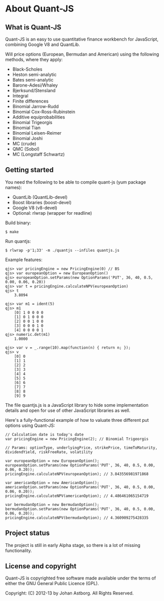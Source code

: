 # About Quant-JS #

## What is Quant-JS ##

Quant-JS is an easy to use quantitative finance workbench for JavaScript, combining Google V8 and QuantLib.

Will price options (European, Bermudan and American) using the following methods, where they apply:
- Black-Scholes
- Heston semi-analytic
- Bates semi-analytic
- Barone-Adesi/Whaley
- Bjerksund/Stensland
- Integral
- Finite differences
- Binomial Jarrow-Rudd
- Binomial Cox-Ross-Rubinstein
- Additive equiprobabilities
- Binomial Trigeorgis
- Binomial Tian
- Binomial Leisen-Reimer
- Binomial Joshi
- MC (crude)
- QMC (Sobol)
- MC (Longstaff Schwartz)

## Getting started ##

You need the following to be able to compile quant-js (yum package names):
- QuantLib (QuantLib-devel)
- Boost libraries (boost-devel)
- Google V8 (v8-devel)
- Optional: rlwrap (wrapper for readline)

Build binary:

    $ make

Run quantjs:

    $ rlwrap -p'1;33' -m ./quantjs --infiles quantjs.js
    
Example features:

    qjs> var pricingEngine = new PricingEngine(0) // BS
    qjs> var europeanOption = new EuropeanOption()
    qjs> europeanOption.setParams(new OptionParams('PUT', 36, 40, 0.5, 0.00, 0.06, 0.20))
    qjs> var t = pricingEngine.calculateNPV(europeanOption)
    qjs> t
    	3.8094

    qjs> var m1 = ident(5)
    qjs> m1
    	[0]	1 0 0 0 0 
    	[1]	0 1 0 0 0 
    	[2]	0 0 1 0 0 
    	[3]	0 0 0 1 0 
    	[4]	0 0 0 0 1 
    qjs> numeric.det(m1)
    	1.0000
    	
    qjs> var v = _.range(10).map(function(n) { return n; });
    qjs> v
    	[0]	0
    	[1]	1
    	[2]	2
    	[3]	3
    	[4]	4
    	[5]	5
    	[6]	6
    	[7]	7
    	[8]	8
    	[9]	9


The file quantjs.js is a JavaScript library to hide some implementation details and open for use of other JavaScript libraries as well. 

Here's a fully-functional example of how to valuate three different put options using Quant-JS:

    // Calculation date is today's date
	var pricingEngine = new PricingEngine(2); // Binomial Trigeorgis
    
    // Params: optionType, underlyingPrice, strikePrice, timeToMaturity, dividendYield, riskFreeRate, volatility

    var europeanOption = new EuropeanOption();
    europeanOption.setParams(new OptionParams('PUT', 36, 40, 0.5, 0.00, 0.06, 0.20));
    pricingEngine.calculateNPV(europeanOption); // 3.843556981971868

    var americanOption = new AmericanOption();
    americanOption.setParams(new OptionParams('PUT', 36, 40, 0.5, 0.00, 0.06, 0.20));
    pricingEngine.calculateNPV(americanOption); // 4.486461065154719

    var bermudanOption = new BermudanOption();
    bermudanOption.setParams(new OptionParams('PUT', 36, 40, 0.5, 0.00, 0.06, 0.20));
    pricingEngine.calculateNPV(bermudanOption); // 4.360909275428335


## Project status ##
The project is still in early Alpha stage, so there is a lot of missing functionality.

## License and copyright ##

Quant-JS is copyrighted free software made available under the terms
of either the GNU General Public Licence (GPL).

Copyright: (C) 2012-13 by Johan Astborg. All Rights Reserved.
